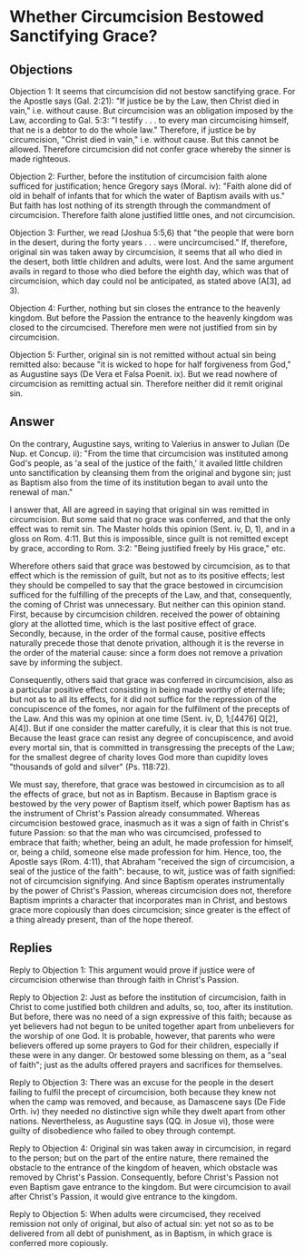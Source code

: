 # Whether Circumcision Bestowed Sanctifying Grace?

## Objections

Objection 1: It seems that circumcision did not bestow sanctifying grace. For the Apostle says (Gal. 2:21): "If justice be by the Law, then Christ died in vain," i.e. without cause. But circumcision was an obligation imposed by the Law, according to Gal. 5:3: "I testify . . . to every man circumcising himself, that ne is a debtor to do the whole law." Therefore, if justice be by circumcision, "Christ died in vain," i.e. without cause. But this cannot be allowed. Therefore circumcision did not confer grace whereby the sinner is made righteous.

Objection 2: Further, before the institution of circumcision faith alone sufficed for justification; hence Gregory says (Moral. iv): "Faith alone did of old in behalf of infants that for which the water of Baptism avails with us." But faith has lost nothing of its strength through the commandment of circumcision. Therefore faith alone justified little ones, and not circumcision.

Objection 3: Further, we read (Joshua 5:5,6) that "the people that were born in the desert, during the forty years . . . were uncircumcised." If, therefore, original sin was taken away by circumcision, it seems that all who died in the desert, both little children and adults, were lost. And the same argument avails in regard to those who died before the eighth day, which was that of circumcision, which day could nol be anticipated, as stated above (A[3], ad 3).

Objection 4: Further, nothing but sin closes the entrance to the heavenly kingdom. But before the Passion the entrance to the heavenly kingdom was closed to the circumcised. Therefore men were not justified from sin by circumcision.

Objection 5: Further, original sin is not remitted without actual sin being remitted also: because "it is wicked to hope for half forgiveness from God," as Augustine says (De Vera et Falsa Poenit. ix). But we read nowhere of circumcision as remitting actual sin. Therefore neither did it remit original sin.

## Answer

On the contrary, Augustine says, writing to Valerius in answer to Julian (De Nup. et Concup. ii): "From the time that circumcision was instituted among God's people, as 'a seal of the justice of the faith,' it availed little children unto sanctification by cleansing them from the original and bygone sin; just as Baptism also from the time of its institution began to avail unto the renewal of man."

I answer that, All are agreed in saying that original sin was remitted in circumcision. But some said that no grace was conferred, and that the only effect was to remit sin. The Master holds this opinion (Sent. iv, D, 1), and in a gloss on Rom. 4:11. But this is impossible, since guilt is not remitted except by grace, according to Rom. 3:2: "Being justified freely by His grace," etc.

Wherefore others said that grace was bestowed by circumcision, as to that effect which is the remission of guilt, but not as to its positive effects; lest they should be compelled to say that the grace bestowed in circumcision sufficed for the fulfilling of the precepts of the Law, and that, consequently, the coming of Christ was unnecessary. But neither can this opinion stand. First, because by circumcision children. received the power of obtaining glory at the allotted time, which is the last positive effect of grace. Secondly, because, in the order of the formal cause, positive effects naturally precede those that denote privation, although it is the reverse in the order of the material cause: since a form does not remove a privation save by informing the subject.

Consequently, others said that grace was conferred in circumcision, also as a particular positive effect consisting in being made worthy of eternal life; but not as to all its effects, for it did not suffice for the repression of the concupiscence of the fomes, nor again for the fulfilment of the precepts of the Law. And this was my opinion at one time (Sent. iv, D, 1;[4476] Q[2], A[4]). But if one consider the matter carefully, it is clear that this is not true. Because the least grace can resist any degree of concupiscence, and avoid every mortal sin, that is committed in transgressing the precepts of the Law; for the smallest degree of charity loves God more than cupidity loves "thousands of gold and silver" (Ps. 118:72).

We must say, therefore, that grace was bestowed in circumcision as to all the effects of grace, but not as in Baptism. Because in Baptism grace is bestowed by the very power of Baptism itself, which power Baptism has as the instrument of Christ's Passion already consummated. Whereas circumcision bestowed grace, inasmuch as it was a sign of faith in Christ's future Passion: so that the man who was circumcised, professed to embrace that faith; whether, being an adult, he made profession for himself, or, being a child, someone else made profession for him. Hence, too, the Apostle says (Rom. 4:11), that Abraham "received the sign of circumcision, a seal of the justice of the faith": because, to wit, justice was of faith signified: not of circumcision signifying. And since Baptism operates instrumentally by the power of Christ's Passion, whereas circumcision does not, therefore Baptism imprints a character that incorporates man in Christ, and bestows grace more copiously than does circumcision; since greater is the effect of a thing already present, than of the hope thereof.

## Replies

Reply to Objection 1: This argument would prove if justice were of circumcision otherwise than through faith in Christ's Passion.

Reply to Objection 2: Just as before the institution of circumcision, faith in Christ to come justified both children and adults, so, too, after its institution. But before, there was no need of a sign expressive of this faith; because as yet believers had not begun to be united together apart from unbelievers for the worship of one God. It is probable, however, that parents who were believers offered up some prayers to God for their children, especially if these were in any danger. Or bestowed some blessing on them, as a "seal of faith"; just as the adults offered prayers and sacrifices for themselves.

Reply to Objection 3: There was an excuse for the people in the desert failing to fulfil the precept of circumcision, both because they knew not when the camp was removed, and because, as Damascene says (De Fide Orth. iv) they needed no distinctive sign while they dwelt apart from other nations. Nevertheless, as Augustine says (QQ. in Josue vi), those were guilty of disobedience who failed to obey through contempt.

Reply to Objection 4: Original sin was taken away in circumcision, in regard to the person; but on the part of the entire nature, there remained the obstacle to the entrance of the kingdom of heaven, which obstacle was removed by Christ's Passion. Consequently, before Christ's Passion not even Baptism gave entrance to the kingdom. But were circumcision to avail after Christ's Passion, it would give entrance to the kingdom.

Reply to Objection 5: When adults were circumcised, they received remission not only of original, but also of actual sin: yet not so as to be delivered from all debt of punishment, as in Baptism, in which grace is conferred more copiously.